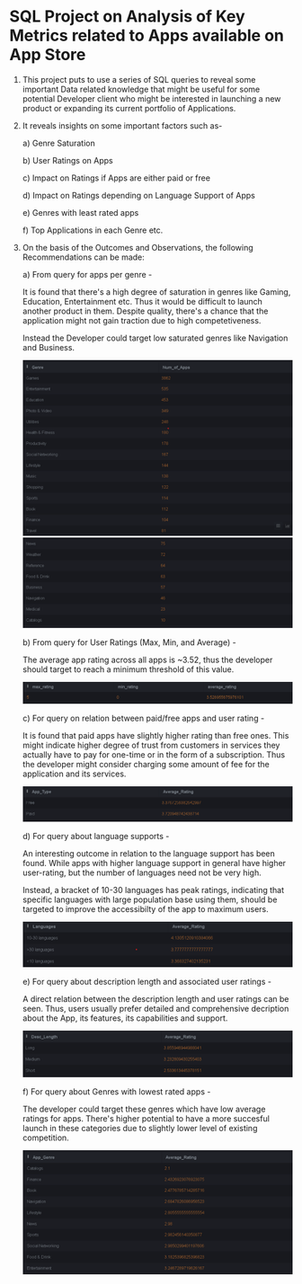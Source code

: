 # SQL Project on Analysis of Key Metrics related to Apps available on App Store

1) This project puts to use a series of SQL queries to reveal some important Data related knowledge that might be useful for some potential Developer client who might be interested in launching a new product or expanding its current portfolio of Applications.

2) It reveals insights on some important factors such as-

   a) Genre Saturation

   b) User Ratings on Apps

   c) Impact on Ratings if Apps are either paid or free

   d) Impact on Ratings depending on Language Support of Apps

   e) Genres with least rated apps

   f) Top Applications in each Genre etc.

3) On the basis of the Outcomes and Observations, the following Recommendations can be made:

   a) From query for apps per genre -

   It is found that there's a high degree of saturation in genres like Gaming, Education, Entertainment etc. Thus it would be difficult to launch another product in them. Despite quality, there's a chance that the application might not gain traction due to high competetiveness.

   Instead the Developer could target low saturated genres like Navigation and Business.

   ![Model](Query_Results/app_per_genre_1.png)
   ![Model](Query_Results/apps_per_genre_2.png)

   b) From query for User Ratings (Max, Min, and Average) -

   The average app rating across all apps is ~3.52, thus the developer should target to reach a minimum threshold of this value.

   ![Model](Query_Results/total_ratings.png)

   c) For query on relation between paid/free apps and user rating -

   It is found that paid apps have slightly higher rating than free ones. This might indicate higher degree of trust from customers in services they actually have to pay for one-time or in the form of a subscription. Thus the developer might consider charging some amount of fee for the application and its services.

   ![Model](Query_Results/payment_type.png)

   d) For query about language supports -

   An interesting outcome in relation to the language support has been found. While apps with higher language support in general have higher user-rating, but the number of languages need not be very high.

   Instead, a bracket of 10-30 languages has peak ratings, indicating that specific languages with large population base using them, should be targeted to improve the accessibilty of the app to maximum users.

   ![Model](Query_Results/language_support_ratings.png)

   e) For query about description length and associated user ratings - 

   A direct relation between the description length and user ratings can be seen. Thus, users usually prefer detailed and comprehensive decription about the App, its features, its capabilities and support. 

   ![Model](Query_Results/descp_length_rating.png)

   f) For query about Genres with lowest rated apps -

   The developer could target these genres which have low average ratings for apps. There's higher potential to have a more succesful launch in these categories due to slightly lower level of existing competition.

   ![Model](Query_Results/top_genres_with_lowest.png)
